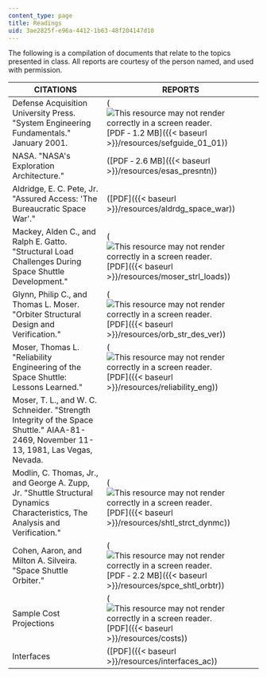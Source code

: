 ```yaml
---
content_type: page
title: Readings
uid: 3ae2825f-e96a-4412-1b63-48f204147d10
---
```


The following is a compilation of documents that relate to the topics presented in class. All reports are courtesy of the person named, and used with permission.

| CITATIONS | REPORTS |
| --- | --- |
| Defense Acquisition University Press. "System Engineering Fundamentals." January 2001. | (![This resource may not render correctly in a screen reader.](/images/inacessible.gif)[PDF ‑ 1.2 MB]({{< baseurl >}}/resources/sefguide_01_01)) |
| NASA. "NASA's Exploration Architecture." | ([PDF ‑ 2.6 MB]({{< baseurl >}}/resources/esas_presntn)) |
| Aldridge, E. C. Pete, Jr. "Assured Access: 'The Bureaucratic Space War'." | ([PDF]({{< baseurl >}}/resources/aldrdg_space_war)) |
| Mackey, Alden C., and Ralph E. Gatto. "Structural Load Challenges During Space Shuttle Development." | (![This resource may not render correctly in a screen reader.](/images/inacessible.gif)[PDF]({{< baseurl >}}/resources/moser_strl_loads)) |
| Glynn, Philip C., and Thomas L. Moser. "Orbiter Structural Design and Verification." | (![This resource may not render correctly in a screen reader.](/images/inacessible.gif)[PDF]({{< baseurl >}}/resources/orb_str_des_ver)) |
| Moser, Thomas L. "Reliability Engineering of the Space Shuttle: Lessons Learned." | (![This resource may not render correctly in a screen reader.](/images/inacessible.gif)[PDF]({{< baseurl >}}/resources/reliability_eng)) |
| Moser, T. L., and W. C. Schneider. "Strength Integrity of the Space Shuttle." AIAA-81-2469, November 11-13, 1981, Las Vegas, Nevada. | &nbsp; |
| Modlin, C. Thomas, Jr., and George A. Zupp, Jr. "Shuttle Structural Dynamics Characteristics, The Analysis and Verification." | (![This resource may not render correctly in a screen reader.](/images/inacessible.gif)[PDF]({{< baseurl >}}/resources/shtl_strct_dynmc)) |
| Cohen, Aaron, and Milton A. Silveira. "Space Shuttle Orbiter." | (![This resource may not render correctly in a screen reader.](/images/inacessible.gif)[PDF ‑ 2.2 MB]({{< baseurl >}}/resources/spce_shtl_orbtr)) |
| Sample Cost Projections | (![This resource may not render correctly in a screen reader.](/images/inacessible.gif)[PDF]({{< baseurl >}}/resources/costs)) |
| Interfaces | ([PDF]({{< baseurl >}}/resources/interfaces_ac))